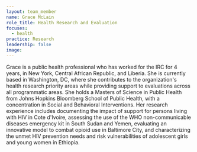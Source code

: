 ```yaml
---
layout: team_member
name: Grace McLain
role_title: Health Research and Evaluation
focuses:
  - health
practice: Research
leadership: false
image:
---
```


Grace is a public health professional who has worked for the IRC for 4 years, in New York, Central African Republic, and Liberia. She is currently based in Washington, DC, where she contributes to the organization's health research priority areas while providing support to evaluations across all programmatic areas. She holds a Masters of Science in Public Health from Johns Hopkins Bloomberg School of Public Health, with a concentration in Social and Behavioral Interventions. Her research experience includes documenting the impact of support for persons living with HIV in Cote d'Ivoire, assessing the use of the WHO non-communicable diseases emergency kit in South Sudan and Yemen, evaluating an innovative model to combat opioid use in Baltimore City, and characterizing the unmet HIV prevention needs and risk vulnerabilities of adolescent girls and young women in Ethiopia.&nbsp;